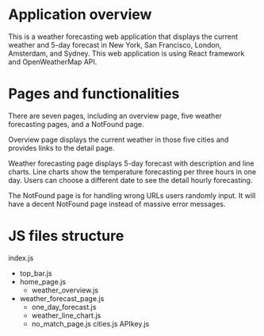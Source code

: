 # Application overview
This is a weather forecasting web application that displays the current weather and 5-day forecast in New York, San Francisco, London, Amsterdam, and Sydney. This web application is using React framework and OpenWeatherMap API. 

# Pages and functionalities
There are seven pages, including an overview page, five weather forecasting pages, and a NotFound page.

Overview page displays the current weather in those five cities and provides links to the detail page.

Weather forecasting page displays 5-day forecast with description and line charts. Line charts show the temperature forecasting per three hours in one day. Users can choose a different date to see the detail hourly forecasting.

The NotFound page is for handling wrong URLs users randomly input. It will have a decent NotFound page instead of massive error messages.

# JS files structure
index.js
- top_bar.js
- home_page.js
  - weather_overview.js
- weather_forecast_page.js
  - one_day_forecast.js
  - weather_line_chart.js
  - no_match_page.js
cities.js
APIkey.js 
